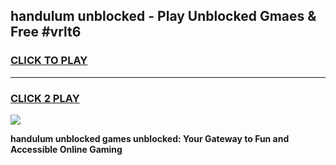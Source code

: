 
## handulum unblocked - Play Unblocked Gmaes & Free #vrlt6
<h3>
<a href="https://news.freeplayer.one?title=handulum_unblocked&ref=24F">CLICK TO PLAY</a></h3>
<hr>

<h3>
<a href="https://news.freeplayer.one?title=handulum_unblocked&ref=24F">CLICK 2 PLAY</a>
  
</h3>

<a href="https://news.freeplayer.one?title=handulum_unblocked&ref=24F/"><img src="https://clearcache.store/games.png"></a>


**handulum unblocked games unblocked: Your Gateway to Fun and Accessible Online Gaming**
